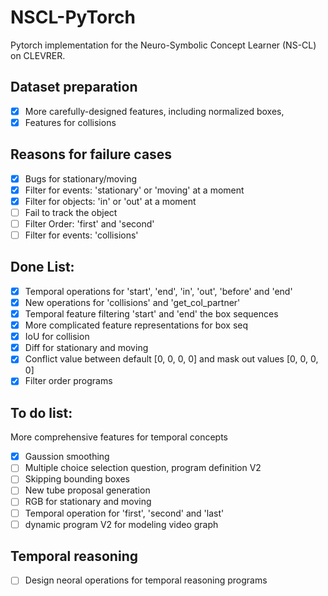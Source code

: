 # NSCL-PyTorch
Pytorch implementation for the Neuro-Symbolic Concept Learner (NS-CL) on CLEVRER.


## Dataset preparation
- [x] More carefully-designed features, including normalized boxes,
- [x] Features for collisions

## Reasons for failure cases
- [x] Bugs for stationary/moving
- [x] Filter for events: 'stationary' or 'moving' at a moment
- [x] Filter for objects: 'in' or 'out' at a moment
- [ ] Fail to track the object
- [ ] Filter Order: 'first' and 'second' 
- [ ] Filter for events: 'collisions'

## Done List:
- [x] Temporal operations for 'start', 'end', 'in', 'out', 'before' and 'end'
- [x] New operations for 'collisions' and  'get_col_partner' 
- [x] Temporal feature filtering 'start' and 'end' the box sequences
- [x] More complicated feature representations for box seq
- [x] IoU for collision
- [x] Diff for stationary and moving
- [x] Conflict value between default [0, 0, 0, 0] and mask out values [0, 0, 0, 0]
- [x] Filter order programs

## To do list:
More comprehensive features for temporal concepts 
- [x] Gaussion smoothing
- [ ] Multiple choice selection question, program definition V2
- [ ] Skipping bounding boxes
- [ ] New tube proposal generation
- [ ] RGB for stationary and moving
- [ ] Temporal operation for 'first', 'second' and 'last'
- [ ] dynamic program V2 for modeling video graph

## Temporal reasoning
- [ ] Design neoral operations for temporal reasoning programs
